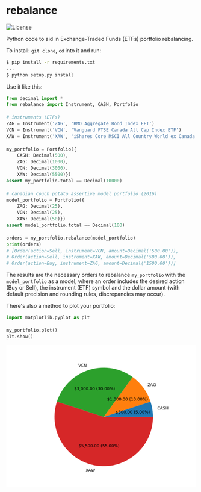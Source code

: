 # rebalance

[![License](http://img.shields.io/:license-mit-blue.svg)](https://github.com/jordao76/rebalance/blob/master/LICENSE.md)

Python code to aid in Exchange-Traded Funds (ETFs) portfolio rebalancing.

To install: `git clone`, `cd` into it and run:

```sh
$ pip install -r requirements.txt
...
$ python setup.py install
```

Use it like this:

```python
from decimal import *
from rebalance import Instrument, CASH, Portfolio

# instruments (ETFs)
ZAG = Instrument('ZAG', 'BMO Aggregate Bond Index EFT')
VCN = Instrument('VCN', 'Vanguard FTSE Canada All Cap Index ETF')
XAW = Instrument('XAW', 'iShares Core MSCI All Country World ex Canada Index ETF')

my_portfolio = Portfolio({
    CASH: Decimal(500),
    ZAG: Decimal(1000),
    VCN: Decimal(3000),
    XAW: Decimal(5500)})
assert my_portfolio.total == Decimal(10000)

# canadian couch potato assertive model portfolio (2016)
model_portfolio = Portfolio({
    ZAG: Decimal(25),
    VCN: Decimal(25),
    XAW: Decimal(50)})
assert model_portfolio.total == Decimal(100)

orders = my_portfolio.rebalance(model_portfolio)
print(orders)
# [Order(action=Sell, instrument=VCN, amount=Decimal('500.00')),
# Order(action=Sell, instrument=XAW, amount=Decimal('500.00')),
# Order(action=Buy, instrument=ZAG, amount=Decimal('1500.00'))]
```

The results are the necessary orders to rebalance `my_portfolio` with the `model_portfolio` as a model, where an order includes the desired action (Buy or Sell), the instrument (ETF) symbol and the dollar amount (with default precision and rounding rules, discrepancies may occur).

There's also a method to plot your portfolio:

```python
import matplotlib.pyplot as plt

my_portfolio.plot()
plt.show()
```

![My Portfolio](my_portfolio.png)

